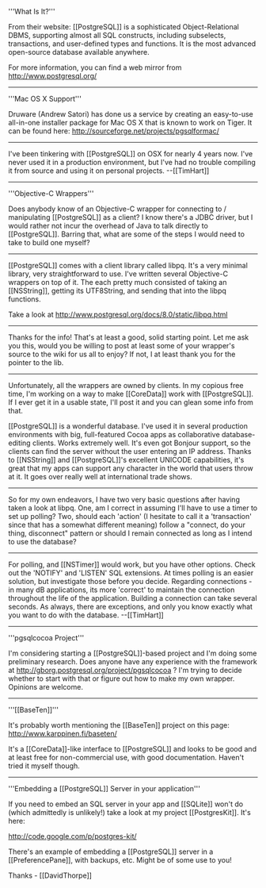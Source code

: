 '''What Is It?'''

From their website: [[PostgreSQL]] is a sophisticated Object-Relational DBMS, supporting almost all SQL constructs, including subselects, transactions, and user-defined types and functions. It is the most advanced open-source database available anywhere.

For more information, you can find a web mirror from http://www.postgresql.org/

----

'''Mac OS X Support'''

Druware (Andrew Satori) has done us a service by creating an easy-to-use all-in-one installer package for Mac OS X that is known to work on Tiger. It can be found here: http://sourceforge.net/projects/pgsqlformac/

----
I've been tinkering with [[PostgreSQL]] on OSX for nearly 4 years now. I've never used it in a production environment, but I've had no trouble compiling it from source and using it on personal projects. --[[TimHart]]

----

'''Objective-C Wrappers'''

Does anybody know of an Objective-C wrapper for connecting to / manipulating [[PostgreSQL]] as a client? I know there's a JDBC driver, but I would rather not incur the overhead of Java to talk directly to [[PostgreSQL]]. Barring that, what are some of the steps I would need to take to build one myself?

----
[[PostgreSQL]] comes with a client library called libpq. It's a very minimal library, very straightforward to use. I've written several Objective-C wrappers on top of it. The each pretty much consisted of taking an [[NSString]], getting its UTF8String, and sending that into the libpq functions.

Take a look at http://www.postgresql.org/docs/8.0/static/libpq.html

----
Thanks for the info! That's at least a good, solid starting point. Let me ask you this, would you be willing to post at least some of your wrapper's source to the wiki for us all to enjoy? If not, I at least thank you for the pointer to the lib.

----
Unfortunately, all the wrappers are owned by clients. In my copious free time, I'm working on a way to make [[CoreData]] work with [[PostgreSQL]]. If I ever get it in a usable state, I'll post it and you can glean some info from that.

[[PostgreSQL]] is a wonderful database. I've used it in several production environments with big, full-featured Cocoa apps as collaborative database-editing clients. Works extremely well. It's even got Bonjour support, so the clients can find the server without the user entering an IP address. Thanks to [[NSString]] and [[PostgreSQL]]'s excellent UNICODE capabilities, it's great that my apps can support any character in the world that users throw at it. It goes over really well at international trade shows.

----
So for my own endeavors, I have two very basic questions after having taken a look at libpq. One, am I correct in assuming I'll have to use a timer to set up polling? Two, should each 'action' (I hesitate to call it a 'transaction' since that has a somewhat different meaning) follow a "connect, do your thing, disconnect" pattern or should I remain connected as long as I intend to use the database?

----
For polling, and [[NSTimer]] would work, but you have other options. Check out the 'NOTIFY' and 'LISTEN' SQL extensions. At times polling is an easier solution, but investigate those before you decide. Regarding connections - in many dB applications, its more 'correct' to maintain the connection throughout the life of the application. Building a connection can take several seconds. As always, there are exceptions, and only you know exactly what you want to do with the database. --[[TimHart]]

----

'''pgsqlcocoa Project'''

I'm considering starting a [[PostgreSQL]]-based project and I'm doing some preliminary research. Does anyone have any experience with the framework at http://gborg.postgresql.org/project/pgsqlcocoa ? I'm trying to decide whether to start with that or figure out how to make my own wrapper. Opinions are welcome.

----

'''[[BaseTen]]'''

It's probably worth mentioning the [[BaseTen]] project on this page: http://www.karppinen.fi/baseten/

It's a [[CoreData]]-like interface to [[PostgreSQL]] and looks to be good and at least free for non-commercial use, with good documentation. Haven't tried it myself though.

----

'''Embedding a [[PostgreSQL]] Server in your application'''

If you need to embed an SQL server in your app and [[SQLite]] won't do (which admittedly is unlikely!) take a look at my project [[PostgresKit]]. It's here: 

http://code.google.com/p/postgres-kit/

There's an example of embedding a [[PostgreSQL]] server in a [[PreferencePane]], with backups, etc. Might be of some use to you!

Thanks - [[DavidThorpe]]